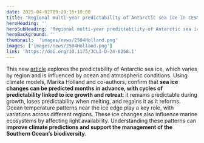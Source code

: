 ```yaml
---
date: 2025-04-02T09:29:16+10:00
title: "Regional multi-year predictability of Antarctic sea ice in CESM2 and its implications for marine ecosystems"
heroHeading: ''
heroSubHeading: 'Regional multi-year predictability of Antarctic sea ice in CESM2 and its implications for marine ecosystems'
heroBackground: ''
thumbnail:  'images/news/2504Holland.png'
images: ['images/news/2504Holland.png']
link: 'https://doi.org/10.1175/JCLI-D-24-0258.1'
---
```

This new [article](https://doi.org/10.1175/JCLI-D-24-0258.1) explores the predictability of Antarctic sea ice, which varies by region and is influenced by ocean and atmospheric conditions. Using climate models, Marika Holland and co-authors, confirm that **sea ice changes can be predicted months in advance, with cycles of predictability linked to ice growth and retreat**: it remains predictable during growth, loses predictability when melting, and regains it as it reforms. Ocean temperature patterns near the ice edge play a key role, with variations across different regions. These ice changes also influence marine ecosystems by affecting light availability. Understanding these patterns can **improve climate predictions and support the management of the Southern Ocean’s biodiversity**.
